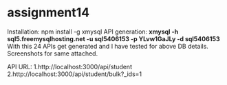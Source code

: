 # assignment14
Installation:
 npm install -g xmysql
 API generation:
 **xmysql -h sql5.freemysqlhosting.net -u sql5406153 -p YLvw1GaJLy -d sql5406153**
 With this 24 APIs get generated and I have tested for above DB details. Screenshots for same attached.
 
 API URL:
 1.http://localhost:3000/api/student
 2.http://localhost:3000/api/student/bulk?_ids=1
